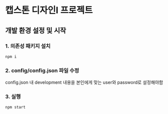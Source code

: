 # 캡스톤 디자인I 프로젝트

## 개발 환경 설정 및 시작

### 1. 의존성 패키지 설치
```bash
npm i
```

### 2. config/config.json 파일 수정
config.json 내 development 내용을 본인에게 맞는 user와 password로 설정해야함

### 3. 실행
```bash
npm start 
```
